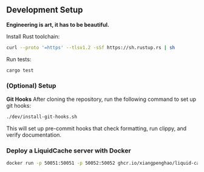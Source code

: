 
## Development Setup

**Engineering is art, it has to be beautiful.**

Install Rust toolchain:

```bash
curl --proto '=https' --tlsv1.2 -sSf https://sh.rustup.rs | sh
```

Run tests:

```bash
cargo test
```

### (Optional) Setup

**Git Hooks**
After cloning the repository, run the following command to set up git hooks: 

```bash
./dev/install-git-hooks.sh
```

This will set up pre-commit hooks that check formatting, run clippy, and verify documentation.


### Deploy a LiquidCache server with Docker

```bash
docker run -p 50051:50051 -p 50052:50052 ghcr.io/xiangpenghao/liquid-cache/liquid-cache-server:latest
```

